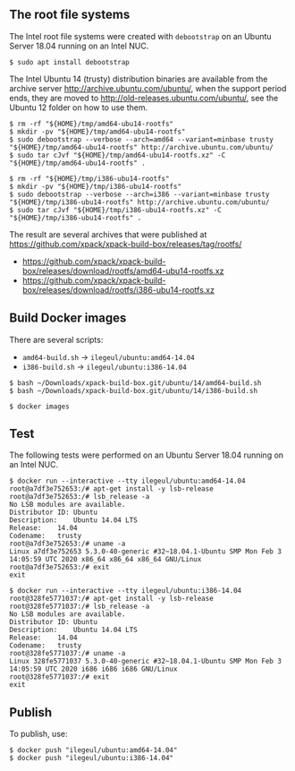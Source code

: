 
## The root file systems

The Intel root file systems were created with `debootstrap` on an Ubuntu Server
18.04 running on an Intel NUC.

```console
$ sudo apt install debootstrap
```

The Intel Ubuntu 14 (trusty) distribution binaries are available
from the archive server http://archive.ubuntu.com/ubuntu/,
when the support period ends, they are moved to
http://old-releases.ubuntu.com/ubuntu/, see the Ubuntu 12 folder
on how to use them.

```console
$ rm -rf "${HOME}/tmp/amd64-ubu14-rootfs"
$ mkdir -pv "${HOME}/tmp/amd64-ubu14-rootfs"
$ sudo debootstrap --verbose --arch=amd64 --variant=minbase trusty "${HOME}/tmp/amd64-ubu14-rootfs" http://archive.ubuntu.com/ubuntu/
$ sudo tar cJvf "${HOME}/tmp/amd64-ubu14-rootfs.xz" -C "${HOME}/tmp/amd64-ubu14-rootfs" .
```

```console
$ rm -rf "${HOME}/tmp/i386-ubu14-rootfs"
$ mkdir -pv "${HOME}/tmp/i386-ubu14-rootfs"
$ sudo debootstrap --verbose --arch=i386 --variant=minbase trusty "${HOME}/tmp/i386-ubu14-rootfs" http://archive.ubuntu.com/ubuntu/
$ sudo tar cJvf "${HOME}/tmp/i386-ubu14-rootfs.xz" -C "${HOME}/tmp/i386-ubu14-rootfs" .
```

The result are several archives that were published at
https://github.com/xpack/xpack-build-box/releases/tag/rootfs/

- https://github.com/xpack/xpack-build-box/releases/download/rootfs/amd64-ubu14-rootfs.xz
- https://github.com/xpack/xpack-build-box/releases/download/rootfs/i386-ubu14-rootfs.xz

## Build Docker images

There are several scripts:

- `amd64-build.sh` -> `ilegeul/ubuntu:amd64-14.04`
- `i386-build.sh` -> `ilegeul/ubuntu:i386-14.04`

```console
$ bash ~/Downloads/xpack-build-box.git/ubuntu/14/amd64-build.sh
$ bash ~/Downloads/xpack-build-box.git/ubuntu/14/i386-build.sh

$ docker images
```

## Test

The following tests were performed on an Ubuntu Server
18.04 running on an Intel NUC.

```console
$ docker run --interactive --tty ilegeul/ubuntu:amd64-14.04
root@a7df3e752653:/# apt-get install -y lsb-release
root@a7df3e752653:/# lsb_release -a
No LSB modules are available.
Distributor ID:	Ubuntu
Description:	Ubuntu 14.04 LTS
Release:	14.04
Codename:	trusty
root@a7df3e752653:/# uname -a
Linux a7df3e752653 5.3.0-40-generic #32~18.04.1-Ubuntu SMP Mon Feb 3 14:05:59 UTC 2020 x86_64 x86_64 x86_64 GNU/Linux
root@a7df3e752653:/# exit
exit
```

```console
$ docker run --interactive --tty ilegeul/ubuntu:i386-14.04
root@328fe5771037:/# apt-get install -y lsb-release
root@328fe5771037:/# lsb_release -a
No LSB modules are available.
Distributor ID:	Ubuntu
Description:	Ubuntu 14.04 LTS
Release:	14.04
Codename:	trusty
root@328fe5771037:/# uname -a
Linux 328fe5771037 5.3.0-40-generic #32~18.04.1-Ubuntu SMP Mon Feb 3 14:05:59 UTC 2020 i686 i686 i686 GNU/Linux
root@328fe5771037:/# exit
exit
```

## Publish

To publish, use:

```console
$ docker push "ilegeul/ubuntu:amd64-14.04"
$ docker push "ilegeul/ubuntu:i386-14.04"
```
